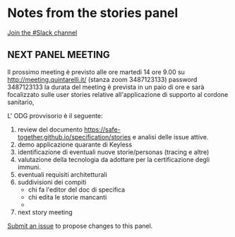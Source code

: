# Notes from the stories panel

[Join the #Slack channel](https://safetogether2020.slack.com/app_redirect?channel=stories)


## NEXT PANEL MEETING

Il prossimo meeting è previsto alle ore martedi 14 ore 9.00 su http://meeting.quintarelli.it/ (stanza zoom 3487123133) password 3487123133 la durata del meeting è prevista in un paio di ore e sarà focalizzato sulle user stories relative all'applicazione di
supporto al cordone sanitario,

L' ODG provvisorio è il seguente:

1. review del documento https://safe-together.github.io/specification/stories e analisi delle issue attive.
2. demo applicazione quarante di Keyless
3. identificazione di eventuali nuove storie/personas (tracing e altre)
4. valutazione della tecnologia da adottare per la certificazione degli immuni.
5. eventuali requisiti architetturali
6. suddivisioni dei compiti
   - chi fa l'editor del doc di specifica 
   - chi edita le storie mancanti
   - 
7. next story meeting


[Submit an issue](https://github.com/safe-together/stories-panel/issues)
to propose changes to this panel.

